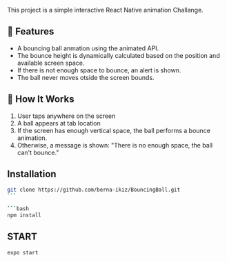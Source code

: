 This project is a simple interactive React Native animation Challange.

## 🚀 Features
- A bouncing ball anmation using the animated API.
- The bounce height is dynamically calculated based on the position and available screen space.
- If there is not enough space to bounce, an alert is shown.
- The ball never moves otside the screen bounds.

## 📱 How It Works
1. User taps anywhere on the screen 
2. A ball appears at tab location
3. If the screen has enough vertical space, the ball performs a bounce animation.
4. Otherwise, a message is shown: "There is no enough space, the ball can't bounce."

## Installation

````bash
git clone https://github.com/berna-ikiz/BouncingBall.git
```

```bash
npm install
````

## START

````bash
expo start
````
